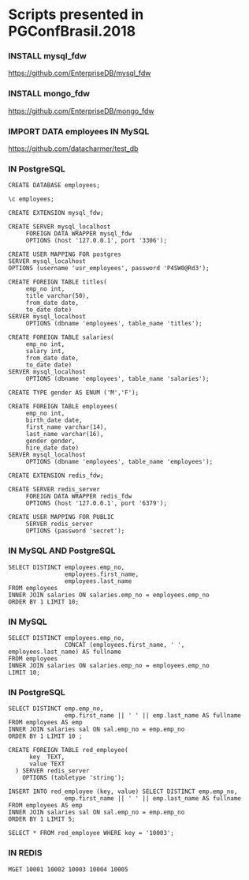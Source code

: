# Scripts presented in PGConfBrasil.2018 #

### INSTALL mysql_fdw ###

https://github.com/EnterpriseDB/mysql_fdw

### INSTALL mongo_fdw ###

https://github.com/EnterpriseDB/mongo_fdw

### IMPORT DATA employees IN MySQL ###

https://github.com/datacharmer/test_db

### IN PostgreSQL ###
```
CREATE DATABASE employees;

\c employees;

CREATE EXTENSION mysql_fdw;

CREATE SERVER mysql_localhost
     FOREIGN DATA WRAPPER mysql_fdw
     OPTIONS (host '127.0.0.1', port '3306');

CREATE USER MAPPING FOR postgres
SERVER mysql_localhost
OPTIONS (username 'usr_employees', password 'P4SW0@Rd3');

CREATE FOREIGN TABLE titles(
     emp_no int,
     title varchar(50),
     from_date date,
     to_date date)
SERVER mysql_localhost
     OPTIONS (dbname 'employees', table_name 'titles');

CREATE FOREIGN TABLE salaries(
     emp_no int,
     salary int,
     from_date date,
     to_date date)
SERVER mysql_localhost
     OPTIONS (dbname 'employees', table_name 'salaries');

CREATE TYPE gender AS ENUM ('M','F');

CREATE FOREIGN TABLE employees(
     emp_no int,
     birth_date date,
     first_name varchar(14),
     last_name varchar(16),
     gender gender,
     hire_date date)
SERVER mysql_localhost
     OPTIONS (dbname 'employees', table_name 'employees');

CREATE EXTENSION redis_fdw;
  
CREATE SERVER redis_server 
     FOREIGN DATA WRAPPER redis_fdw 
     OPTIONS (host '127.0.0.1', port '6379');
 
CREATE USER MAPPING FOR PUBLIC
     SERVER redis_server
     OPTIONS (password 'secret');
```

### IN MySQL AND PostgreSQL ###
```
SELECT DISTINCT employees.emp_no,
                employees.first_name,
                employees.last_name
FROM employees
INNER JOIN salaries ON salaries.emp_no = employees.emp_no
ORDER BY 1 LIMIT 10;
```
### IN MySQL ###
```
SELECT DISTINCT employees.emp_no,
                CONCAT (employees.first_name, ' ', employees.last_name) AS fullname
FROM employees
INNER JOIN salaries ON salaries.emp_no = employees.emp_no
LIMIT 10;
```
### IN PostgreSQL ###
```
SELECT DISTINCT emp.emp_no,
                emp.first_name || ' ' || emp.last_name AS fullname
FROM employees AS emp
INNER JOIN salaries sal ON sal.emp_no = emp.emp_no
ORDER BY 1 LIMIT 10 ;

CREATE FOREIGN TABLE red_employee(
      key  TEXT,
	  value TEXT
  ) SERVER redis_server
    OPTIONS (tabletype 'string');

INSERT INTO red_employee (key, value) SELECT DISTINCT emp.emp_no, 
                emp.first_name || ' ' || emp.last_name AS fullname
FROM employees AS emp
INNER JOIN salaries sal ON sal.emp_no = emp.emp_no
ORDER BY 1 LIMIT 5;

SELECT * FROM red_employee WHERE key = '10003';
```
### IN REDIS ###
```
MGET 10001 10002 10003 10004 10005
```

